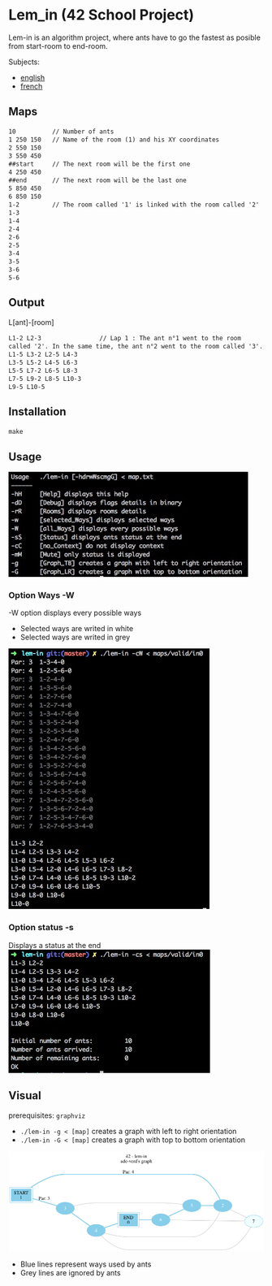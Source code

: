 # Lem_in (42 School Project)

Lem-in is an algorithm project, where ants have to go the fastest as posible from start-room to end-room.

Subjects:
* [english](00_Subject/lem-in.en.pdf)
* [french](00_Subject/lem-in.fr.pdf)

## Maps
```
10          // Number of ants
1 250 150   // Name of the room (1) and his XY coordinates
2 550 150
3 550 450
##start     // The next room will be the first one
4 250 450
##end       // The next room will be the last one
5 850 450
6 850 150
1-2         // The room called '1' is linked with the room called '2'
1-3
1-4
2-4
2-6
2-5
3-4
3-5
3-6
5-6
```

## Output

L[ant]-[room]
```
L1-2 L2-3                // Lap 1 : The ant n°1 went to the room called '2'. In the same time, the ant n°2 went to the room called '3'.
L1-5 L3-2 L2-5 L4-3
L3-5 L5-2 L4-5 L6-3
L5-5 L7-2 L6-5 L8-3
L7-5 L9-2 L8-5 L10-3
L9-5 L10-5
```

## Installation

`make`

## Usage

![usage](00_Subject/usage.jpeg)

### Option Ways -W
-W option displays every possible ways
* Selected ways are writed in white
* Selected ways are writed in grey

![graph](00_Subject/option_W.jpeg)

### Option status -s
Displays a status at the end
![graph](00_Subject/option_s.jpeg)


## Visual
prerequisites: `graphviz`

* `./lem-in -g < [map]` creates a graph with left to right orientation
* `./lem-in -G < [map]` creates a graph with top to bottom orientation


![graph](00_Subject/graph.png)

* Blue lines represent ways used by ants
* Grey lines are ignored by ants
